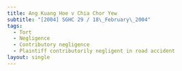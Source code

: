 ```yaml
---
title: Ang Kuang Hoe v Chia Chor Yew
subtitle: "[2004] SGHC 29 / 18\_February\_2004"
tags:
  - Tort
  - Negligence
  - Contributory negligence
  - Plaintiff contributorily negligent in road accident
layout: single
---
```


